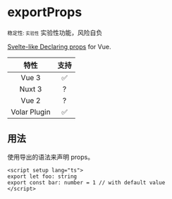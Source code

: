 # exportProps

<div py2 flex>
  <small>稳定性: <code class="!text-red-600">实验性</code></small>
  <WarnBadge>实验性功能，风险自负</WarnBadge>
</div>

[Svelte-like Declaring props](https://svelte.dev/docs#component-format-script-1-export-creates-a-component-prop) for Vue.

|     特性     |        支持        |
| :----------: | :----------------: |
|    Vue 3     | :white_check_mark: |
|    Nuxt 3    |         ?          |
|    Vue 2     |         ?          |
| Volar Plugin | :white_check_mark: |

## 用法

使用导出的语法来声明 props。

```vue
<script setup lang="ts">
export let foo: string
export const bar: number = 1 // with default value
</script>
```
